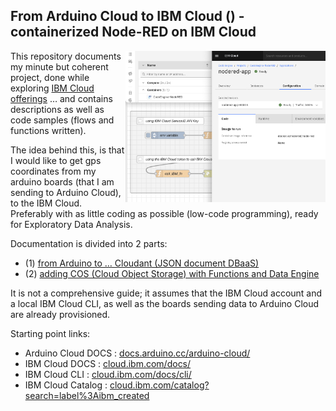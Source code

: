## From Arduino Cloud to IBM Cloud () - containerized Node-RED on IBM Cloud

<img src="2ibm_cloudant/assets_png/IBMCloud-NodeRed-Screenshot.png" width="320" align="right" />

This repository documents my minute but coherent project, done while exploring [IBM Cloud offerings](https://www.ibm.com/cloud/products/) …
and contains descriptions as well as code samples (flows and functions written).

The idea behind this, is that I would like to get gps coordinates from my arduino boards (that I am sending to Arduino Cloud), to the IBM Cloud. Preferably with as little coding as possible (low-code programming), ready for Exploratory Data Analysis.

Documentation is divided into 2 parts:

 - (1) [from Arduino to … Cloudant (JSON document DBaaS)](./2ibm_cloudant)
 - (2) [adding COS (Cloud Object Storage) with Functions and Data Engine](./2ibm_cos)

It is not a comprehensive guide; it assumes that the IBM Cloud account and a local IBM Cloud CLI, as well as the boards sending data to Arduino Cloud are already provisioned.

Starting point links:

 - Arduino Cloud DOCS : [docs.arduino.cc/arduino-cloud/](https://docs.arduino.cc/arduino-cloud/)
 - IBM Cloud DOCS : [cloud.ibm.com/docs/](https://cloud.ibm.com/docs/)
 - IBM Cloud CLI : [cloud.ibm.com/docs/cli/](https://cloud.ibm.com/docs/cli/)
 - IBM Cloud Catalog : [cloud.ibm.com/catalog?search=label%3Aibm_created](https://cloud.ibm.com/catalog?search=label%3Aibm_created)
